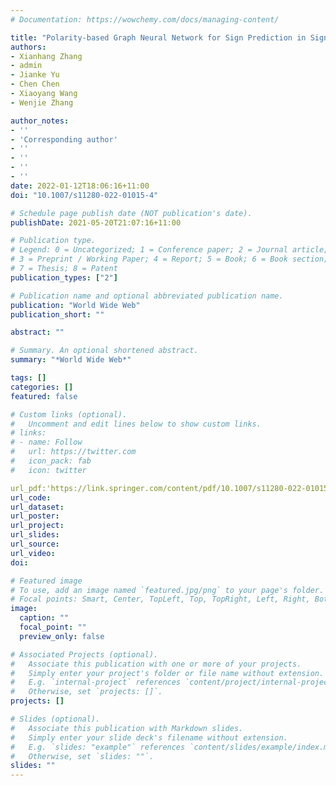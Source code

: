 ```yaml
---
# Documentation: https://wowchemy.com/docs/managing-content/

title: "Polarity-based Graph Neural Network for Sign Prediction in Signed Bipartite Graphs"
authors: 
- Xianhang Zhang
- admin
- Jianke Yu
- Chen Chen
- Xiaoyang Wang
- Wenjie Zhang

author_notes:
- ''
- 'Corresponding author'
- ''
- ''
- ''
- ''
date: 2022-01-12T18:06:16+11:00
doi: "10.1007/s11280-022-01015-4"

# Schedule page publish date (NOT publication's date).
publishDate: 2021-05-20T21:07:16+11:00

# Publication type.
# Legend: 0 = Uncategorized; 1 = Conference paper; 2 = Journal article;
# 3 = Preprint / Working Paper; 4 = Report; 5 = Book; 6 = Book section;
# 7 = Thesis; 8 = Patent
publication_types: ["2"]

# Publication name and optional abbreviated publication name.
publication: "World Wide Web"
publication_short: ""

abstract: ""

# Summary. An optional shortened abstract.
summary: "*World Wide Web*"

tags: []
categories: []
featured: false

# Custom links (optional).
#   Uncomment and edit lines below to show custom links.
# links:
# - name: Follow
#   url: https://twitter.com
#   icon_pack: fab
#   icon: twitter

url_pdf:'https://link.springer.com/content/pdf/10.1007/s11280-022-01015-4.pdf'
url_code:
url_dataset:
url_poster:
url_project:
url_slides:
url_source:
url_video:
doi:

# Featured image
# To use, add an image named `featured.jpg/png` to your page's folder. 
# Focal points: Smart, Center, TopLeft, Top, TopRight, Left, Right, BottomLeft, Bottom, BottomRight.
image:
  caption: ""
  focal_point: ""
  preview_only: false

# Associated Projects (optional).
#   Associate this publication with one or more of your projects.
#   Simply enter your project's folder or file name without extension.
#   E.g. `internal-project` references `content/project/internal-project/index.md`.
#   Otherwise, set `projects: []`.
projects: []

# Slides (optional).
#   Associate this publication with Markdown slides.
#   Simply enter your slide deck's filename without extension.
#   E.g. `slides: "example"` references `content/slides/example/index.md`.
#   Otherwise, set `slides: ""`.
slides: ""
---
```

